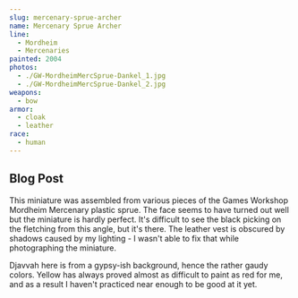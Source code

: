 ```yaml
---
slug: mercenary-sprue-archer
name: Mercenary Sprue Archer
line:
  - Mordheim
  - Mercenaries
painted: 2004
photos:
  - ./GW-MordheimMercSprue-Dankel_1.jpg
  - ./GW-MordheimMercSprue-Dankel_2.jpg
weapons:
  - bow
armor:
  - cloak
  - leather
race:
  - human
---
```


## Blog Post

This miniature was assembled from various pieces of the Games Workshop Mordheim Mercenary plastic sprue. The face seems to have turned out well but the miniature is hardly perfect. It's difficult to see the black picking on the fletching from this angle, but it's there. The leather vest is obscured by shadows caused by my lighting - I wasn't able to fix that while photographing the miniature.

Djavvah here is from a gypsy-ish background, hence the rather gaudy colors. Yellow has always proved almost as difficult to paint as red for me, and as a result I haven't practiced near enough to be good at it yet.
